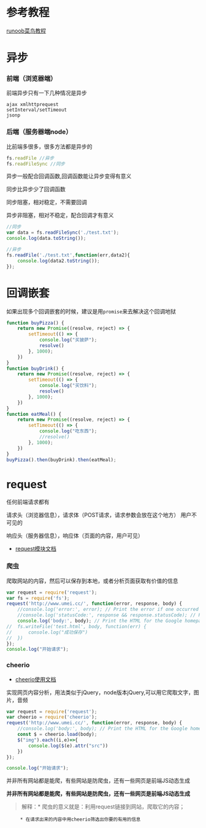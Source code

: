 # 参考教程

[runoob菜鸟教程](https://www.runoob.com/nodejs/nodejs-tutorial.html)

# 异步

### 前端（浏览器端）

前端异步只有一下几种情况是异步
```
ajax xmlhttprequest
setInterval/setTimeout
jsonp
```

### 后端（服务器端node）

比前端多很多，很多方法都是异步的

```js
fs.readFile //异步
fs.readFileSync //同步
```

异步一般配合回调函数,回调函数能让异步变得有意义

同步比异步少了回调函数

同步阻塞，相对稳定，不需要回调

异步非阻塞，相对不稳定，配合回调才有意义

```js
//同步
var data = fs.readFileSync('./test.txt');
console.log(data.toString());

//异步
fs.readFile('./test.txt',function(err,data2){
	console.log(data2.toString());
});
```


# 回调嵌套

如果出现多个回调嵌套的时候，建议是用`promise`来去解决这个回调地狱
```js
function buyPizza() {
	return new Promise((resolve, reject) => {
		setTimeout(() => {
			console.log("买披萨");
			resolve()
		}, 1000);
	})
}
function buyDrink() {
	return new Promise((resolve, reject) => {
		setTimeout(() => {
			console.log("买饮料");
			resolve()
		}, 1000);
	})
}
function eatMeal() {
	return new Promise((resolve, reject) => {
		setTimeout(() => {
			console.log("吃东西");
			//resolve()
		}, 1000);
	})
}
buyPizza().then(buyDrink).then(eatMeal);
```


# request

任何前端请求都有

请求头（浏览器信息），请求体（POST请求，请求参数会放在这个地方）   用户不可见的

响应头（服务器信息），响应体（页面的内容，用户可见）

- [request模块文档](https://www.npmjs.com/package/request)

### 爬虫

爬取网站的内容，然后可以保存到本地，或者分析页面获取有价值的信息
```js
var request = require('request');
var fs = require('fs');
request('http://www.umei.cc/', function(error, response, body) {
	//console.log('error:', error); // Print the error if one occurred
	//console.log('statusCode:', response && response.statusCode); // Print the response status code if a response was received
	console.log('body:', body); // Print the HTML for the Google homepage.
//	fs.writeFile('test.html', body, function(err) {
//		console.log("成功保存")
//	})
});
console.log("开始请求");
```


### cheerio

- [cheerio使用文档](https://www.npmjs.com/package/cheerio)

实现网页内容分析，用法类似于jQuery，node版本jQuery,可以用它爬取文字，图片，音频

```js
var request = require('request');
var cheerio = require('cheerio');
request('http://www.umei.cc/', function(error, response, body) {
	//console.log('body:', body); // Print the HTML for the Google homepage.
	const $ = cheerio.load(body);
	$("img").each((i,e)=>{
		console.log($(e).attr("src"))
	})
});

console.log("开始请求");
```

并非所有网站都是能爬，有些网站是防爬虫，还有一些网页是前端JS动态生成

**并非所有网站都是能爬，有些网站是防爬虫，还有一些网页是前端JS动态生成**

> 解释：* 爬虫的意义就是：利用request链接到网站，爬取它的内容；

   		 * 在请求出来的内容中用cheerio筛选出你要的有用的信息